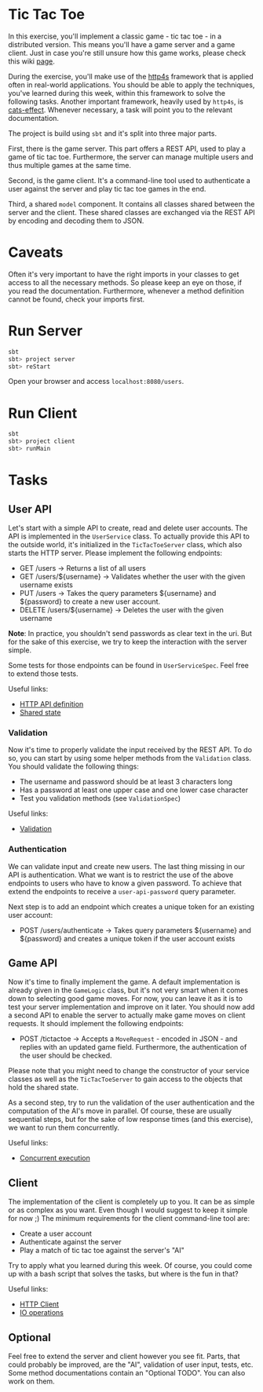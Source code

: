Tic Tac Toe
===

In this exercise, you'll implement a classic game - tic tac toe - in a distributed version. This means you'll have a game server and a game client. Just in case you're still unsure how this game works, please check this wiki [page](https://en.wikipedia.org/wiki/Tic-tac-toe). 

During the exercise, you'll make use of the [http4s](https://http4s.org/) framework that is applied often in real-world applications. You should be able to apply the techniques, you've learned during this week, within this framework to solve the following tasks. Another important framework, heavily used by `http4s`, is [cats-effect](https://typelevel.org/cats-effect/datatypes/). Whenever necessary, a task will point you to the relevant documentation. 

The project is build using `sbt` and it's split into three major parts. 

First, there is the game server. This part offers a REST API, used to play a game of tic tac toe. Furthermore, the server can manage multiple users and thus multiple games at the same time.
 
Second, is the game client. It's a command-line tool used to authenticate a user against the server and play tic tac toe games in the end.

Third, a shared `model` component. It contains all classes shared between the server and the client. These shared classes are exchanged via the REST API by encoding and decoding them to JSON. 

Caveats
===

Often it's very important to have the right imports in your classes to get access to all the necessary methods. So please keep an eye on those, if you read the documentation. Furthermore, whenever a method definition cannot be found, check your imports first.

Run Server
===
```bash
sbt
sbt> project server
sbt> reStart
```

Open your browser and access `localhost:8080/users`.

Run Client
===
```bash
sbt
sbt> project client
sbt> runMain
```

Tasks
===

## User API

Let's start with a simple API to create, read and delete user accounts. The API is implemented in the `UserService` class. To actually provide this API to the outside world, it's initialized in the `TicTacToeServer` class, which also starts the HTTP server. Please implement the following endpoints:

* GET /users -> Returns a list of all users
* GET /users/${username} -> Validates whether the user with the given username exists
* PUT /users -> Takes the query parameters ${username} and ${password} to create a new user account.
* DELETE /users/${username} -> Deletes the user with the given username

**Note**: 
In practice, you shouldn't send passwords as clear text in the uri. But for the sake of this exercise, we try to keep the interaction with the server simple.

Some tests for those endpoints can be found in `UserServiceSpec`. Feel free to extend those tests.

Useful links:

* [HTTP API definition](https://http4s.org/v0.19/service/)
* [Shared state](https://typelevel.org/cats-effect/concurrency/ref.html)

### Validation

Now it's time to properly validate the input received by the REST API. To do so, you can start by using some helper methods from the `Validation` class. You should validate the following things:

* The username and password should be at least 3 characters long
* Has a password at least one upper case and one lower case character
* Test you validation methods (see `ValidationSpec`)

Useful links:

* [Validation](https://typelevel.org/cats/datatypes/validated.html)

### Authentication
We can validate input and create new users. The last thing missing in our API is authentication. What we want is to restrict the use of the above endpoints to users who have to know a given password. To achieve that extend the endpoints to receive a `user-api-password` query parameter. 

Next step is to add an endpoint which creates a unique token for an existing user account:

* POST /users/authenticate -> Takes query parameters ${username} and ${password} and creates a unique token if the user account exists

## Game API

Now it's time to finally implement the game. A default implementation is already given in the `GameLogic` class, but it's not very smart when it comes down to selecting good game moves. For now, you can leave it as it is to test your server implementation and improve on it later. You should now add a second API to enable the server to actually make game moves on client requests. It should implement the following endpoints:

* POST /tictactoe -> Accepts a `MoveRequest` - encoded in JSON - and replies with an updated game field. Furthermore, the authentication of the user should be checked.

Please note that you might need to change the constructor of your service classes as well as the `TicTacToeServer` to gain access to the objects that hold the shared state.

As a second step, try to run the validation of the user authentication and the computation of the AI's move in parallel. Of course, these are usually sequential steps, but for the sake of low response times (and this exercise), we want to run them concurrently.

Useful links:

* [Concurrent execution](https://typelevel.org/cats-effect/datatypes/fiber.html)

## Client 

The implementation of the client is completely up to you. It can be as simple or as complex as you want. Even though I would suggest to keep it simple for now ;) The minimum requirements for the client command-line tool are:

* Create a user account
* Authenticate against the server
* Play a match of tic tac toe against the server's "AI"

Try to apply what you learned during this week. Of course, you could come up with a bash script that solves the tasks, but where is the fun in that?

Useful links:

* [HTTP Client](https://http4s.org/v0.19/client/)
* [IO operations](https://typelevel.org/cats-effect/datatypes/io.html)

## Optional 

Feel free to extend the server and client however you see fit. Parts, that could probably be improved, are the "AI", validation of user input, tests, etc. Some method documentations contain an "Optional TODO". You can also work on them.
